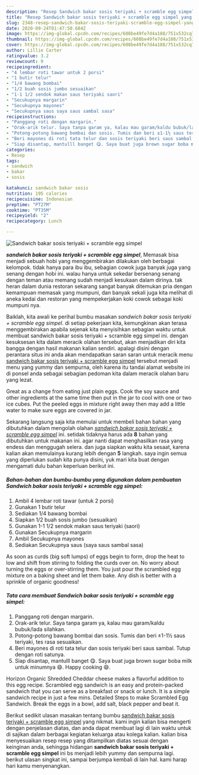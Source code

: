 ```yaml
---
description: "Resep Sandwich bakar sosis teriyaki + scramble egg simpel yang praktis"
title: "Resep Sandwich bakar sosis teriyaki + scramble egg simpel yang praktis"
slug: 2348-resep-sandwich-bakar-sosis-teriyaki-scramble-egg-simpel-yang-praktis
date: 2020-09-24T01:47:50.684Z
image: https://img-global.cpcdn.com/recipes/608be49fe7d4a188/751x532cq70/sandwich-bakar-sosis-teriyaki-scramble-egg-simpel-foto-resep-utama.jpg
thumbnail: https://img-global.cpcdn.com/recipes/608be49fe7d4a188/751x532cq70/sandwich-bakar-sosis-teriyaki-scramble-egg-simpel-foto-resep-utama.jpg
cover: https://img-global.cpcdn.com/recipes/608be49fe7d4a188/751x532cq70/sandwich-bakar-sosis-teriyaki-scramble-egg-simpel-foto-resep-utama.jpg
author: Lillie Carter
ratingvalue: 3.2
reviewcount: 9
recipeingredient:
- "4 lembar roti tawar untuk 2 porsi"
- "1 butir telur"
- "1/4 bawang bombai"
- "1/2 buah sosis jumbo sesuaikan"
- "1-1 1/2 sendok makan saus teriyaki saori"
- "Secukupnya margarin"
- "Secukupnya mayones"
- "Secukupnya saus saya saus sambal sasa"
recipeinstructions:
- "Panggang roti dengan margarin."
- "Orak-arik telur. Saya tanpa garam ya, kalau mau garam/kaldu bubuk/lada silahkan."
- "Potong-potong bawang bombai dan sosis. Tumis dan beri ±1-1½ saus teriyaki, tes rasa sesuaikan."
- "Beri mayones di roti tata telur dan sosis teriyaki beri saus sambal. Tutup dengan roti satunya."
- "Siap disantap, mantulll banget 😋. Saya buat juga brown sugar boba milk untuk minumnya 😄. Happy cooking 😄."
categories:
- Resep
tags:
- sandwich
- bakar
- sosis

katakunci: sandwich bakar sosis 
nutrition: 195 calories
recipecuisine: Indonesian
preptime: "PT27M"
cooktime: "PT35M"
recipeyield: "2"
recipecategory: Lunch

---
```



![Sandwich bakar sosis teriyaki + scramble egg simpel](https://img-global.cpcdn.com/recipes/608be49fe7d4a188/751x532cq70/sandwich-bakar-sosis-teriyaki-scramble-egg-simpel-foto-resep-utama.jpg)

<b><i>sandwich bakar sosis teriyaki + scramble egg simpel</i></b>, Memasak bisa menjadi sebuah hobi yang menggembirakan dilakukan oleh berbagai kelompok. tidak hanya para ibu ibu, sebagian cowok juga banyak juga yang senang dengan hobi ini. walau hanya untuk sekedar bersenang senang dengan teman atau memang sudah menjadi kesukaan dalam dirinya. tak heran dalam dunia restoran sekarang sangat banyak ditemukan pria dengan kemampuan memasak yang mumpuni, dan banyak sekali juga kita melihat di aneka kedai dan restoran yang mempekerjakan koki cowok sebagai koki mumpuni nya.

Baiklah, kita awali ke perihal bumbu masakan <i>sandwich bakar sosis teriyaki + scramble egg simpel</i>. di setiap pekerjaan kita, kemungkinan akan terasa menggembirakan apabila sejenak kita menyisihkan sebagian waktu untuk membuat sandwich bakar sosis teriyaki + scramble egg simpel ini. dengan kesuksesan kita dalam meracik olahan tersebut, akan menjadikan diri kita bangga dengan hasil makanan kalian sendiri. apalagi disini dengan perantara situs ini anda akan mendapatkan saran saran untuk meracik menu <u>sandwich bakar sosis teriyaki + scramble egg simpel</u> tersebut menjadi menu yang yummy dan sempurna, oleh karena itu tandai alamat website ini di ponsel anda sebagai sebagian pedoman kita dalam meracik olahan baru yang lezat.

Great as a change from eating just plain eggs. Cook the soy sauce and other ingredients at the same time then put in the jar to cool with one or two ice cubes. Put the peeled eggs in mixture right away then may add a little water to make sure eggs are covered in jar.


Sekarang langsung saja kita memulai untuk membeli bahan bahan yang dibutuhkan dalam mengolah olahan <u><i>sandwich bakar sosis teriyaki + scramble egg simpel</i></u> ini. setidak tidaknya harus ada <b>8</b> bahan yang dibutuhkan untuk makanan ini. agar nanti dapat menghasilkan rasa yang endess dan menggugah selera. dan juga siapkan waktu kita sesaat, karena kalian akan memulainya kurang lebih dengan <b>5</b> langkah. saya ingin semua yang diperlukan sudah kita punya disini, yuk mari kita buat dengan mengamati dulu bahan keperluan berikut ini.

<!--inarticleads1-->

##### Bahan-bahan dan bumbu-bumbu yang digunakan dalam pembuatan Sandwich bakar sosis teriyaki + scramble egg simpel:

1. Ambil 4 lembar roti tawar (untuk 2 porsi)
1. Gunakan 1 butir telur
1. Sediakan 1/4 bawang bombai
1. Siapkan 1/2 buah sosis jumbo (sesuaikan)
1. Gunakan 1-1 1/2 sendok makan saus teriyaki (saori)
1. Gunakan Secukupnya margarin
1. Ambil Secukupnya mayones
1. Sediakan Secukupnya saus (saya saus sambal sasa)


As soon as curds (big soft lumps) of eggs begin to form, drop the heat to low and shift from stirring to folding the curds over on. No worry about turning the eggs or over-stirring them. You just pour the scrambled egg mixture on a baking sheet and let them bake. Any dish is better with a sprinkle of organic goodness! 

<!--inarticleads2-->

##### Tata cara membuat Sandwich bakar sosis teriyaki + scramble egg simpel:

1. Panggang roti dengan margarin.
1. Orak-arik telur. Saya tanpa garam ya, kalau mau garam/kaldu bubuk/lada silahkan.
1. Potong-potong bawang bombai dan sosis. Tumis dan beri ±1-1½ saus teriyaki, tes rasa sesuaikan.
1. Beri mayones di roti tata telur dan sosis teriyaki beri saus sambal. Tutup dengan roti satunya.
1. Siap disantap, mantulll banget 😋. Saya buat juga brown sugar boba milk untuk minumnya 😄. Happy cooking 😄.


Horizon Organic Shredded Cheddar cheese makes a flavorful addition to this egg recipe. Scrambled egg sandwich is an easy and protein-packed sandwich that you can serve as a breakfast or snack or lunch. It is a simple sandwich recipe in just a few mins. Detailed Steps to make Scrambled Egg Sandwich. Break the eggs in a bowl, add salt, black pepper and beat it. 

Berikut sedikit ulasan masakan tentang bumbu <u>sandwich bakar sosis teriyaki + scramble egg simpel</u> yang nikmat. kami ingin kalian bisa mengerti dengan penjelasan diatas, dan anda dapat membuat lagi di lain waktu untuk di sajikan dalam berbagai kegiatan keluarga atau kolega kalian. kalian bisa menyesuaikan resep resep yang ditampilkan diatas sesuai dengan keinginan anda, sehingga hidangan <b>sandwich bakar sosis teriyaki + scramble egg simpel</b> ini bs menjadi lebih yummy dan sempurna lagi. berikut ulasan singkat ini, sampai berjumpa kembali di lain hal. kami harap hari kamu menyenangkan.
